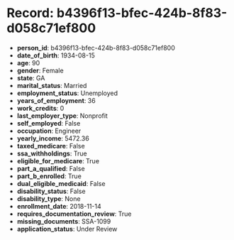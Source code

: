 # Record: b4396f13-bfec-424b-8f83-d058c71ef800

- **person_id**: b4396f13-bfec-424b-8f83-d058c71ef800
- **date_of_birth**: 1934-08-15
- **age**: 90
- **gender**: Female
- **state**: GA
- **marital_status**: Married
- **employment_status**: Unemployed
- **years_of_employment**: 36
- **work_credits**: 0
- **last_employer_type**: Nonprofit
- **self_employed**: False
- **occupation**: Engineer
- **yearly_income**: 5472.36
- **taxed_medicare**: False
- **ssa_withholdings**: True
- **eligible_for_medicare**: True
- **part_a_qualified**: False
- **part_b_enrolled**: True
- **dual_eligible_medicaid**: False
- **disability_status**: False
- **disability_type**: None
- **enrollment_date**: 2018-11-14
- **requires_documentation_review**: True
- **missing_documents**: SSA-1099
- **application_status**: Under Review